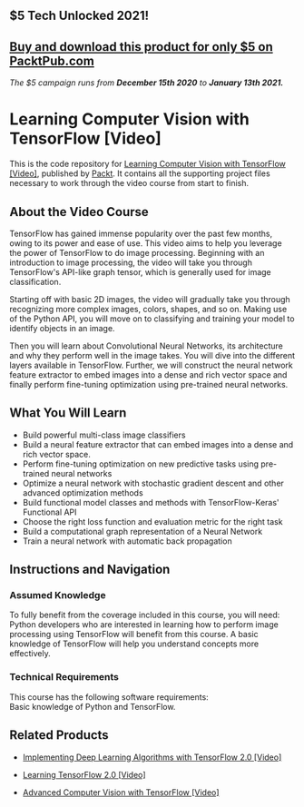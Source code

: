 ## $5 Tech Unlocked 2021!
[Buy and download this product for only $5 on PacktPub.com](https://www.packtpub.com/)
-----
*The $5 campaign         runs from __December 15th 2020__ to __January 13th 2021.__*

# Learning Computer Vision with TensorFlow [Video]
This is the code repository for [Learning Computer Vision with TensorFlow [Video]](https://www.packtpub.com/big-data-and-business-intelligence/learning-computer-vision-tensorflow-video?utm_source=github&utm_medium=repository&utm_campaign=9781788292573), published by [Packt](https://www.packtpub.com/?utm_source=github). It contains all the supporting project files necessary to work through the video course from start to finish.
## About the Video Course
TensorFlow has gained immense popularity over the past few months, owing to its power and ease of use. This video aims to help you leverage the power of TensorFlow to do image processing. Beginning with an introduction to image processing, the video will take you through TensorFlow's API-like graph tensor, which is generally used for image classification.

Starting off with basic 2D images, the video will gradually take you through recognizing more complex images, colors, shapes, and so on. Making use of the Python API, you will move on to classifying and training your model to identify objects in an image.

Then you will learn about Convolutional Neural Networks, its architecture and why they perform well in the image takes. You will dive into the different layers available in TensorFlow. Further, we will construct the neural network feature extractor to embed images into a dense and rich vector space and finally perform fine-tuning optimization using pre-trained neural networks.


<H2>What You Will Learn</H2>
<DIV class=book-info-will-learn-text>
<UL>
<LI><SPAN id=what_you_will_learn_c class=sugar_field>Build powerful multi-class image classifiers</SPAN> 
<LI><SPAN id=what_you_will_learn_c class=sugar_field>Build a neural feature extractor that can embed images into a dense and rich vector space.</SPAN> 
<LI><SPAN id=what_you_will_learn_c class=sugar_field>Perform fine-tuning optimization on new predictive tasks using pre-trained neural networks</SPAN> 
<LI><SPAN id=what_you_will_learn_c class=sugar_field>Optimize a neural network with stochastic gradient descent and other advanced optimization methods</SPAN> 
<LI><SPAN id=what_you_will_learn_c class=sugar_field>Build functional model classes and methods with TensorFlow-Keras' Functional API</SPAN> 
<LI><SPAN id=what_you_will_learn_c class=sugar_field>Choose the right loss function and evaluation metric for the right task</SPAN> 
<LI><SPAN id=what_you_will_learn_c class=sugar_field>Build a computational graph representation of a Neural Network</SPAN> 
<LI><SPAN id=what_you_will_learn_c class=sugar_field>Train a neural network with automatic back propagation</SPAN> </LI></UL></DIV>

## Instructions and Navigation
### Assumed Knowledge
To fully benefit from the coverage included in this course, you will need:<br/>
Python developers who are interested in learning how to perform image processing using TensorFlow will benefit from this course. A basic knowledge of TensorFlow will help you understand concepts more effectively.	
### Technical Requirements
This course has the following software requirements:<br/>
Basic knowledge of Python and TensorFlow.

## Related Products
* [Implementing Deep Learning Algorithms with TensorFlow 2.0 [Video]](https://www.packtpub.com/big-data-and-business-intelligence/implementing-deep-learning-algorithms-tensorflow-20-video?utm_source=github&utm_medium=repository&utm_campaign=9781789950496)

* [Learning TensorFlow 2.0 [Video]](https://www.packtpub.com/big-data-and-business-intelligence/learning-tensorflow-20-video?utm_source=github&utm_medium=repository&utm_campaign=9781789951370)

* [Advanced Computer Vision with TensorFlow [Video]](https://www.packtpub.com/application-development/advanced-computer-vision-tensorflow-video?utm_source=github&utm_medium=repository&utm_campaign=9781788479448)

